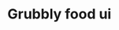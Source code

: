 # Grubbly food ui
[logo]: https://github.com/kai-enc/Grubbly-food-ui/blob/main/Photos%20(1).png "Logo Title Text 2"
